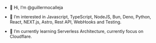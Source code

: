 - 👋 Hi, I’m @guillermocalleja
- 👀 I’m interested in Javascript, TypeScript, NodeJS, Bun, Deno, Python, React, NEXT.js, Astro, Rest API, WebHooks and Testing.

- 🌱 I’m currently learning Serverless Architecture, currently focus on Cloudflare.
<!---
- 💞️ I’m looking to collaborate on ...
- 📫 How to reach me ...
--->
<!---
guillermocalleja/guillermocalleja is a ✨ special ✨ repository because its `README.md` (this file) appears on your GitHub profile.
You can click the Preview link to take a look at your changes.
--->
